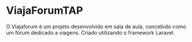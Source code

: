 # ViajaForumTAP
O Viajaforum é um projeto desenvolvido em sala de aula, concebido como um fórum dedicado a viagens. Criado utilizando o framework Laravel.

